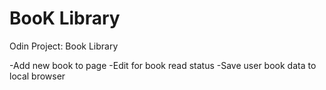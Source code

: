 # BooK Library

Odin Project: Book Library

-Add new book to page
-Edit for book read status
-Save user book data to local browser
